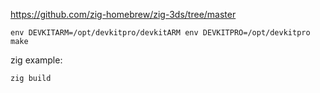 https://github.com/zig-homebrew/zig-3ds/tree/master

```
env DEVKITARM=/opt/devkitpro/devkitARM env DEVKITPRO=/opt/devkitpro make
```

zig example:

```
zig build
```
